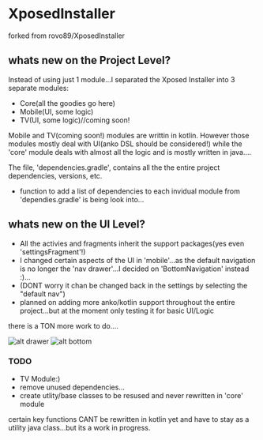 # XposedInstaller

forked from rovo89/XposedInstaller

## whats new on the Project Level?
Instead of using just 1 module...I separated the Xposed Installer into 3 separate modules:

- Core(all the goodies go here)
- Mobile(UI, some logic)
- TV(UI, some logic)//coming soon!

Mobile and TV(coming soon!) modules are writtin in kotlin. However those modules mostly deal with UI(anko DSL should be considered!) while the 'core' module deals with almost all the logic and is mostly written in java....

The file, 'dependencies.gradle', contains all the the entire project dependencies, versions, etc.

- function to add a list of dependencies to each invidual module from 'dependies.gradle' is being look into...
 
## whats new on the UI Level?

- All the activies and fragments inherit the support packages(yes even 'settingsFragment'!)
- I changed certain aspects of the UI in 'mobile'...as the default navigation is no longer the 'nav drawer'...I decided on 'BottomNavigation' instead :)...
- (DONT worry it chan be changed back in the settings by selecting the "default nav")
- planned on adding more anko/kotlin support throughout the entire project...but at the moment only testing it for basic UI/Logic

there is a TON more work to do....

[home_nav_drawer]: https://raw.githubusercontent.com/Xstar97/XposedInstaller/master/screenshots/StatusInstallerFragmentNavDrawer.png

[home_nav_bottom]: https://raw.githubusercontent.com/Xstar97/XposedInstaller/master/screenshots/StatusInstallerFragmentNavBottom.png

![alt drawer][home_nav_drawer]
![alt bottom][home_nav_bottom]
 
### TODO

- TV Module:)
- remove unused dependencies...
- create utlity/base classes to be resused and never rewritten in 'core' module

certain key functions CANT be rewritten in kotlin yet and have to stay as a utility java class...but its a work in progress.

